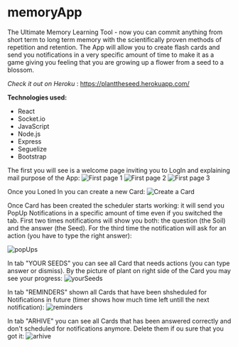 # memoryApp

The Ultimate Memory Learning Tool - now you can commit anything from short term to long term memory with the scientifically proven methods of repetition and retention. The App will allow you to create flash cards and send you notifications in a very  specific amount of time to make it as a game giving you feeling that you are growing up a flower from a seed to a blossom.

*Check it out on Heroku* :  https://planttheseed.herokuapp.com/

**Technologies used:**
* React
* Socket.io
* JavaScript
* Node.js
* Express
* Seguelize
* Bootstrap

The first you will see is a welcome page inviting you to LogIn and explaining mail purpose of the App:
![First page 1 ](/images/logo.png)
![First page 2 ](/images/logo.png)
![First page 3 ](/images/logo.png)


Once you Loned In you can create a new Card:
![Create a Card](/images/logo.png)


Once Card has been created the scheduler starts working: it will send you PopUp Notifications in a specific amount of time even if you switched the tab. First two times notifications will show you both: the question (the Soil) and the answer (the Seed). For the third time the notification will ask for an action (you have to type the right answer):

![popUps](/images/logo.png)

In tab "YOUR SEEDS" you can see all Card that needs actions (you can type answer or dismiss). By the picture of plant on right side of the Card you may see your progress:
![yourSeeds](/images/logo.png)


In tab "REMINDERS" shown all Cards that have been shsheduled for Notifications in future (timer shows how much time left untill the next notification):
![reminders](/images/logo.png)

In tab "ARHIVE" you can see all Cards that has been answered correctly and don't scheduled for notifications anymore. Delete them if ou sure that you got it:
![arhive](/images/logo.png)

